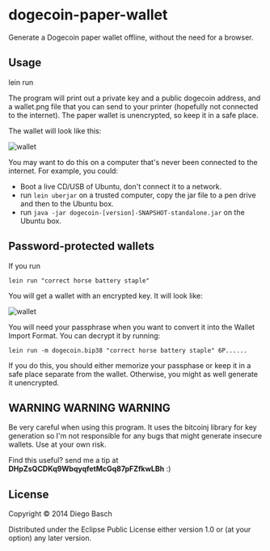 # dogecoin-paper-wallet

Generate a Dogecoin paper wallet offline, without the need for a browser.

## Usage

lein run

The program will print out a private key and a public dogecoin address, and a wallet.png file
that you can send to your printer (hopefully not connected to the internet). 
The paper wallet is unencrypted, so keep it in a safe place.

The wallet will look like this:

 ![wallet](https://raw.github.com/dbasch/dogecoin-paper-wallet/master/wallet.png)

 You may want to do this on a computer that's never been connected to the internet. For example, you could:

 * Boot a live CD/USB of Ubuntu, don't connect it to a network.
 * run `lein uberjar` on a trusted computer, copy the jar file to a pen drive and then to the Ubuntu box.
 * run `java -jar dogecoin-[version]-SNAPSHOT-standalone.jar` on the Ubuntu box. 

## Password-protected wallets

If you run 

`lein run "correct horse battery staple"`

You will get a wallet with an encrypted key. It will look like:

![wallet](https://raw.github.com/dbasch/dogecoin-paper-wallet/master/encryptedwallet.png)

You will need your passphrase when you want to convert it into the Wallet Import Format. You can decrypt it by running:

`lein run -m dogecoin.bip38 "correct horse battery staple" 6P......`

If you do this, you should either memorize your passphase or keep it in a safe place separate from the wallet. Otherwise, you might as well generate it unencrypted.


## WARNING WARNING WARNING 

Be very careful when using this program. It uses the bitcoinj library for key generation
 so I'm not responsible for any bugs that might generate insecure wallets. Use at your own risk.

Find this useful? send me a tip at **DHpZsQCDKq9WbqyqfetMcGq87pFZfkwLBh** :)

## License

Copyright © 2014 Diego Basch

Distributed under the Eclipse Public License either version 1.0 or (at
your option) any later version.
